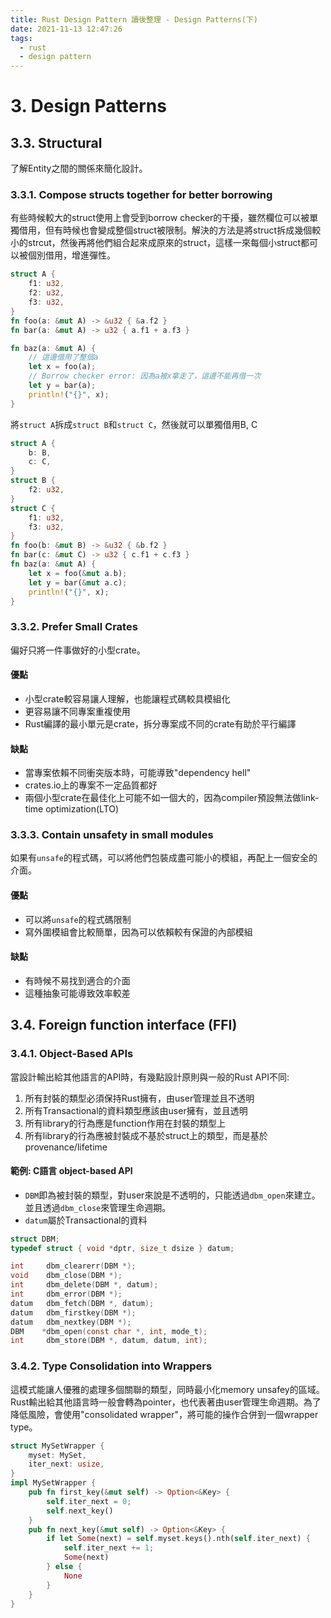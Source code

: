 ```yaml
---
title: Rust Design Pattern 讀後整理 - Design Patterns(下)
date: 2021-11-13 12:47:26
tags: 
  - rust
  - design pattern
---
```


# 3. Design Patterns
## 3.3. Structural
了解Entity之間的關係來簡化設計。
<!-- more -->
### 3.3.1. Compose structs together for better borrowing
有些時候較大的struct使用上會受到borrow checker的干擾，雖然欄位可以被單獨借用，但有時候也會變成整個struct被限制。解決的方法是將struct拆成幾個較小的strcut，然後再將他們組合起來成原來的struct，這樣一來每個小struct都可以被個別借用，增進彈性。

```rust
struct A {
    f1: u32,
    f2: u32,
    f3: u32,
}
fn foo(a: &mut A) -> &u32 { &a.f2 }
fn bar(a: &mut A) -> u32 { a.f1 + a.f3 }

fn baz(a: &mut A) {
    // 這邊借用了整個a
    let x = foo(a);
    // Borrow checker error: 因為a被x拿走了，這邊不能再借一次
    let y = bar(a);
    println!("{}", x);
}
```

將`struct A`拆成`struct B`和`struct C`，然後就可以單獨借用B, C
```rust
struct A {
    b: B,
    c: C,
}
struct B {
    f2: u32,
}
struct C {
    f1: u32,
    f3: u32,
}
fn foo(b: &mut B) -> &u32 { &b.f2 }
fn bar(c: &mut C) -> u32 { c.f1 + c.f3 }
fn baz(a: &mut A) {
    let x = foo(&mut a.b);
    let y = bar(&mut a.c);
    println!("{}", x);
}
```

### 3.3.2. Prefer Small Crates
偏好只將一件事做好的小型crate。

#### 優點
  * 小型crate較容易讓人理解，也能讓程式碼較具模組化
  * 更容易讓不同專案重複使用
  * Rust編譯的最小單元是crate，拆分專案成不同的crate有助於平行編譯

#### 缺點
  * 當專案依賴不同衝突版本時，可能導致"dependency hell"
  * crates.io上的專案不一定品質都好
  * 兩個小型crate在最佳化上可能不如一個大的，因為compiler預設無法做link-time optimization(LTO)

### 3.3.3. Contain unsafety in small modules
如果有`unsafe`的程式碼，可以將他們包裝成盡可能小的模組，再配上一個安全的介面。

#### 優點
  * 可以將`unsafe`的程式碼限制
  * 寫外圍模組會比較簡單，因為可以依賴較有保證的內部模組

#### 缺點
  * 有時候不易找到適合的介面
  * 這種抽象可能導致效率較差

## 3.4. Foreign function interface (FFI)
### 3.4.1. Object-Based APIs
當設計輸出給其他語言的API時，有幾點設計原則與一般的Rust API不同: 
  1. 所有封裝的類型必須保持Rust擁有，由user管理並且不透明
  2. 所有Transactional的資料類型應該由user擁有，並且透明
  3. 所有library的行為應是function作用在封裝的類型上
  4. 所有library的行為應被封裝成不基於struct上的類型，而是基於provenance/lifetime

#### 範例: C語言 object-based API
- `DBM`即為被封裝的類型，對user來說是不透明的，只能透過`dbm_open`來建立。並且透過`dbm_close`來管理生命週期。
- `datum`屬於Transactional的資料
```c
struct DBM;
typedef struct { void *dptr, size_t dsize } datum;

int     dbm_clearerr(DBM *);
void    dbm_close(DBM *);
int     dbm_delete(DBM *, datum);
int     dbm_error(DBM *);
datum   dbm_fetch(DBM *, datum);
datum   dbm_firstkey(DBM *);
datum   dbm_nextkey(DBM *);
DBM    *dbm_open(const char *, int, mode_t);
int     dbm_store(DBM *, datum, datum, int);
```

### 3.4.2. Type Consolidation into Wrappers
這模式能讓人優雅的處理多個關聯的類型，同時最小化memory unsafey的區域。
Rust輸出給其他語言時一般會轉為pointer，也代表著由user管理生命週期。為了降低風險，會使用"consolidated wrapper"，將可能的操作合併到一個wrapper type。

```rust
struct MySetWrapper {
    myset: MySet,
    iter_next: usize,
}
impl MySetWrapper {
    pub fn first_key(&mut self) -> Option<&Key> {
        self.iter_next = 0;
        self.next_key()
    }
    pub fn next_key(&mut self) -> Option<&Key> {
        if let Some(next) = self.myset.keys().nth(self.iter_next) {
            self.iter_next += 1;
            Some(next)
        } else {
            None
        }
    }
}
```